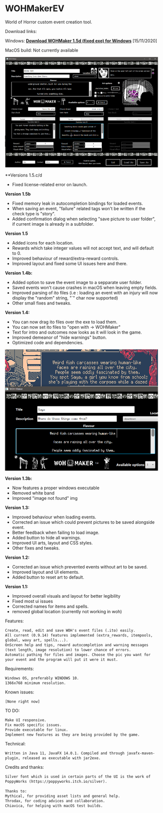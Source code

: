# WOHMakerEV

World of Horror custom event creation tool.

Download links: 

Windows: <b>[Download WOHMaker 1.5d (fixed exe) for Windows](https://github.com/AlejandroRepo/WOHMakerEV/blob/master/WOHMaker1.5d%20fixed%20exe.zip?raw=true)</b> [15/11/2020]

MacOS build: Not currently available

![wohmakert](WOHMaker1.5d.PNG)

**Versions 1.5.c/d
- Fixed license-related error on launch. 

**Version 1.5b**
- Fixed memory leak in autocompletion bindings for loaded events.
- When saving an event, "failure" related tags won't be written if the check type is "story".
- Added confirmation dialog when selecting "save picture to user folder", if current image is already in a subfolder.

**Version 1.5**
- Added icons for each location.
- Rewards which take integer values will not accept text, and will default to 0.
- Improved behaviour of reward/extra-reward controls.
- Improved layout and fixed some UI issues here and there.

**Version 1.4b:**
- Added option to save the event image to a sepparate user folder.
- Saved events won't cause crashes in macOS when leaving empty fields.
- Improved parsing of ito files (i.e : loading an event with an injury will now display the "random" string, "´" char now supported)
- Other small fixes and tweaks.

**Version 1.4:**
- You can now drag ito files over the exe to load them.
- You can now set ito files to "open with -> WOHMaker" 
- Text for intro and outcomes now looks as it will look in the game.
- Improved demeanor of "hide warnings" button.
- Optimized code and dependencies.

![wohmakert](wohmakerb.png)

**Version 1.3b:**
- Now features a proper windows executable
- Removed white band
- Improved "image not found" img

**Version 1.3:**
- Improved behaviour when loading events.
- Corrected an issue which could prevent pictures to be saved alongside event.
- Better feedback when failing to load image.
- Added button to hide all warnings.
- Improved UI arts, layout and CSS styles.
- Other fixes and tweaks.

**Version 1.2:**
- Corrected an issue which prevented events without art to be saved.
- Improved layout and UI elements.
- Added button to reset art to default.

**Version 1.1:**
- Improved overall visuals and layout for better legibility
- Fixed most ui issues
- Corrected names for items and spells.
- removed global location (currently not working in woh)



Features:

    Create, read, edit and save WOH's event files (.ito) easily.
    All current (0.9.14) features implemented (extra_rewards, itempools, global, wavy art, spells...).
    OnScreen help and tips, reward autocompletion and warning messages (text length, image resolution) to lower chance of errors.
    Automatic pathing for files and images. Choose the pic you want for your event and the program will put it were it must.

Requirements:

    Windows OS, preferably WINDOWS 10.
    1366x768 minimum resolution.

Known issues:

    [None right now]
    
TO DO:
    
    Make UI responsive.
    Fix macOS specific issues.
    Provide executable for linux.
    Implement new features as they are being provided by the game.
    
Technical:
    
    Written in Java 11, JavaFX 14.0.1. Compiled and through javafx-maven-plugin, released as executable with jar2exe.

Credits and thanks:

    Silver font which is used in certain parts of the UI is the work of PoppyWorks (https://poppyworks.itch.io/silver).

    Thanks to: 
    Mythical, for providing asset lists and general help.
    Throdax, for coding advices and collaboration.
    Chiavica, for helping with macOS test builds.
